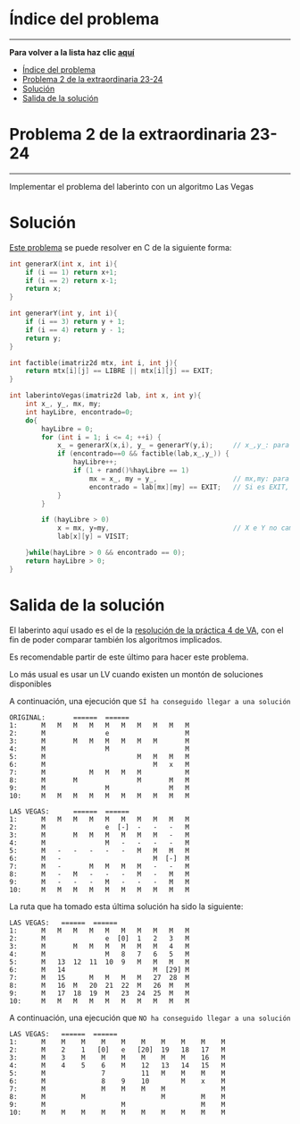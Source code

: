 # Índice del problema

***

**Para volver a la lista haz clic [aquí](./Index.md)**

<!-- TOC -->
* [Índice del problema](#índice-del-problema)
* [Problema 2 de la extraordinaria 23-24](#problema-2-de-la-extraordinaria-23-24)
* [Solución](#solución)
* [Salida de la solución](#salida-de-la-solución)
<!-- TOC -->

# Problema 2 de la extraordinaria 23-24

***

Implementar el problema del laberinto con un algoritmo Las Vegas

# Solución
[Este problema](#enunciado) se puede resolver en C de la siguiente forma:

```c
int generarX(int x, int i){
    if (i == 1) return x+1;
    if (i == 2) return x-1;
    return x;
}

int generarY(int y, int i){
    if (i == 3) return y + 1;
    if (i == 4) return y - 1;
    return y;
}

int factible(imatriz2d mtx, int i, int j){
    return mtx[i][j] == LIBRE || mtx[i][j] == EXIT;
}

int laberintoVegas(imatriz2d lab, int x, int y){
    int x_, y_, mx, my;
    int hayLibre, encontrado=0;
    do{
        hayLibre = 0;
        for (int i = 1; i <= 4; ++i) {
            x_ = generarX(x,i), y_ = generarY(y,i);     // x_,y_: para la iteración de la matriz
            if (encontrado==0 && factible(lab,x_,y_)) {
                hayLibre++;
                if (1 + rand()%hayLibre == 1) 
                    mx = x_, my = y_,                   // mx,my: para la memorización
                    encontrado = lab[mx][my] == EXIT;   // Si es EXIT, ha encontrado salida
            }
        }

        if (hayLibre > 0)
            x = mx, y=my,                               // X e Y no cambian hasta considerar los movs. posibles
            lab[x][y] = VISIT;

    }while(hayLibre > 0 && encontrado == 0);
    return hayLibre > 0;
}
```

# Salida de la solución

El laberinto aquí usado es el de la [resolución de la práctica 4 de VA](../Vuelta%20atras/relacion4.md), 
con el fin de poder comparar también los algoritmos implicados.

Es recomendable partir de este último para hacer este problema.

Lo más usual es usar un LV cuando existen un montón de soluciones disponibles

A continuación, una ejecución que ``SÍ ha conseguido llegar a una solución``

```
ORIGINAL:       ======  ======
1:      M   M   M   M   M   M   M   M   M   M
2:      M               e                   M
3:      M       M   M   M   M   M   M       M
4:      M               M                   M
5:      M                       M   M   M   M
6:      M                           M   x   M
7:      M           M   M   M   M           M
8:      M       M               M       M   M
9:      M               M               M   M
10:     M   M   M   M   M   M   M   M   M   M

LAS VEGAS:      ======  ======
1:      M   M   M   M   M   M   M   M   M   M
2:      M               e  [-]  -   -   -   M
3:      M       M   M   M   M   M   M   -   M
4:      M               M   -   -   -   -   M
5:      M   -   -   -   -   -   M   M   M   M
6:      M   -                       M  [-]  M
7:      M   -       M   M   M   M   -   -   M
8:      M   -   M   -   -   -   M   -   M   M
9:      M   -   -   -   M   -   -   -   M   M
10:     M   M   M   M   M   M   M   M   M   M
```

La ruta que ha tomado esta última solución ha sido la siguiente:
```
LAS VEGAS:   ======  ======
1:      M   M   M   M   M   M   M   M   M   M
2:      M               e  [0]  1   2   3   M
3:      M       M   M   M   M   M   M   4   M
4:      M               M   8   7   6   5   M
5:      M   13  12  11  10  9   M   M   M   M
6:      M   14                      M  [29] M
7:      M   15      M   M   M   M   27  28  M
8:      M   16  M   20  21  22  M   26  M   M
9:      M   17  18  19  M   23  24  25  M   M
10:     M   M   M   M   M   M   M   M   M   M
```

A continuación, una ejecución que ``NO ha conseguido llegar a una solución``
```
LAS VEGAS:   ======  ======
1:      M    M    M    M    M    M    M    M    M    M
2:      M    2    1   [0]   e   [20]  19   18   17   M
3:      M    3    M    M    M    M    M    M    16   M
4:      M    4    5    6    M    12   13   14   15   M
5:      M              7         11   M    M    M    M
6:      M              8    9    10        M    x    M
7:      M              M    M    M    M              M
8:      M         M                   M         M    M
9:      M                   M                   M    M
10:     M    M    M    M    M    M    M    M    M    M
```